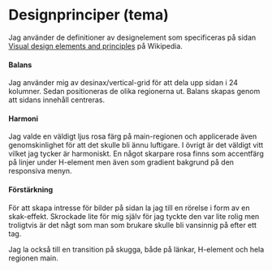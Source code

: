 

Designprinciper (tema)
=======================

Jag använder de definitioner av designelement som specificeras på sidan
[Visual design elements and principles](https://en.wikipedia.org/wiki/Visual_design_elements_and_principles)
på Wikipedia.


#### Balans

Jag använder mig av desinax/vertical-grid för att dela upp sidan i 24 kolumner.
Sedan positioneras de olika regionerna ut. Balans skapas genom att sidans innehåll
centreras.


#### Harmoni

Jag valde en väldigt ljus rosa färg på main-regionen och applicerade även
genomskinlighet för att det skulle bli ännu luftigare. I övrigt är det väldigt
vitt vilket jag tycker är harmoniskt.
En något skarpare rosa finns som accentfärg på linjer under H-element men även
som gradient bakgrund på den responsiva menyn.

#### Förstärkning
För att skapa intresse för bilder på sidan la jag till en rörelse i form av en
skak-effekt. Skrockade lite för mig själv för jag tyckte den var lite rolig men
troligtvis är det någt som man som brukare skulle bli vansinnig på efter ett tag.

Jag la också till en transition på skugga, både på länkar, H-element och
hela regionen main.
